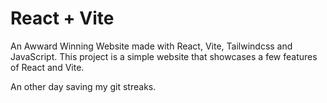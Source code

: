 # React + Vite

An Awward Winning Website made with React, Vite, Tailwindcss and JavaScript. 
This project is a simple website that showcases a few features of React and Vite.

An other day saving my git streaks.

